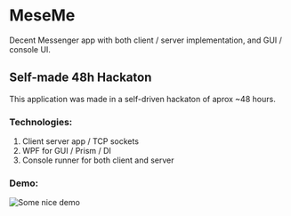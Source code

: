 # MeseMe
Decent Messenger app with both client / server implementation, and GUI / console UI.

## Self-made 48h Hackaton
This application was made in a self-driven hackaton of aprox ~48 hours.

### Technologies:
1. Client server app / TCP sockets
2. WPF for GUI / Prism / DI
3. Console runner for both client and server

### Demo:
![Some nice demo](https://i.imgur.com/hldMasy.gif)
